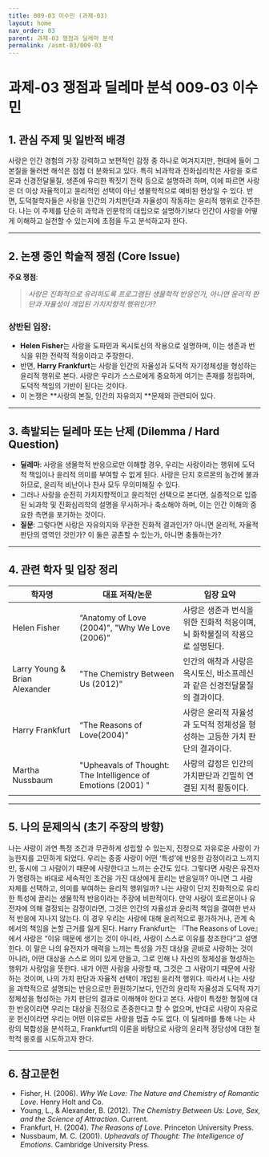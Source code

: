 ```yaml
---
title: 009-03 이수민 (과제-03)
layout: home
nav_order: 03
parent: 과제-03 쟁점과 딜레마 분석
permalink: /asmt-03/009-03
---
```


# 과제-03 쟁점과 딜레마 분석 009-03 이수민 

## 1. 관심 주제 및 일반적 배경

사랑은 인간 경험의 가장 강력하고 보편적인 감정 중 하나로 여겨지지만, 현대에 들어 그 본질을 둘러싼 해석은 점점 더 분화되고 있다. 특히 뇌과학과 진화심리학은 사랑을 호르몬과 신경전달물질, 생존에 유리한 짝짓기 전략 등으로 설명하려 하며, 이에 따르면 사랑은 더 이상 자율적이고 윤리적인 선택이 아닌 생물학적으로 예비된 현상일 수 있다. 반면, 도덕철학자들은 사랑을 인간의 가치판단과 자율성이 작동하는 윤리적 행위로 간주한다. 나는 이 주제를 단순히 과학과 인문학의 대립으로 설명하기보다 인간이 사랑을 어떻게 이해하고 실천할 수 있는지에 초점을 두고 분석하고자 한다.

---

## 2. 논쟁 중인 학술적 쟁점 (Core Issue)

**주요 쟁점**:  
> *사랑은 진화적으로 유리하도록 프로그램된 생물학적 반응인가, 아니면 윤리적 판단과 자율성이 개입된 가치지향적 행위인가?*

### 상반된 입장:
- **Helen Fisher**는 사랑을 도파민과 옥시토신의 작용으로 설명하며, 이는 생존과 번식을 위한 전략적 적응이라고 주장한다.
- 반면, **Harry Frankfurt**는  사랑을 인간의 자율성과 도덕적 자기정체성을 형성하는 윤리적 행위로 본다. 사랑은 우리가 스스로에게 중요하게 여기는 존재를 정립하며, 도덕적 책임의 기반이 된다는 것이다.
- 이 논쟁은 **사랑의 본질, 인간의 자유의지 **문제와 관련되어 있다.

---

## 3. 촉발되는 딜레마 또는 난제 (Dilemma / Hard Question)

- **딜레마**: 사랑을 생물학적 반응으로만 이해할 경우, 우리는 사랑이라는 행위에 도덕적 책임이나 윤리적 의미를 부여할 수 없게 된다. 사랑은 단지 호르몬의 농간에 불과하므로, 윤리적 비난이나 찬사 모두 무의미해질 수 있다.
- 그러나 사랑을 순전히 가치지향적이고 윤리적인 선택으로 본다면, 실증적으로 입증된 뇌과학 및 진화심리학의 설명을 무시하거나 축소해야 하며, 이는 인간 이해의 중요한 측면을 포기하는 것이다. 
- **질문**: 그렇다면 사랑은 자유의지와 무관한 진화적 결과인가? 아니면 윤리적, 자율적 판단의 영역인 것인가? 이 둘은 공존할 수 있는가, 아니면 충돌하는가?

---

## 4. 관련 학자 및 입장 정리

| 학자명             | 대표 저작/논문                                   | 입장 요약 |
|--------------------|---------------------------------------------------|-----------|
| Helen Fisher   | “Anatomy of Love (2004)", "Why We Love (2006)”                           | 사랑은 생존과 번식을 위한 진화적 적응이며, 뇌 화학물질의 작용으로 설명된다. |
| Larry Young & Brian Alexander    | "The Chemistry Between Us (2012)"                                | 인간의 애착과 사랑은 옥시토신, 바소프레신과 같은 신경전달물질의 결과이다. |
| Harry Frankfurt     | “The Reasons of Love(2004)"  | 사랑은 윤리적 자율성과 도덕적 정체성을 형성하는 고등한 가치 판단의 결과이다. |
| Martha Nussbaum       | "Upheavals of Thought: The Intelligence of Emotions (2001) "                  | 사랑의 감정은 인간의 가치판단과 긴밀히 연결된 지적 활동이다. |

---

## 5. 나의 문제의식 (초기 주장의 방향)

나는 사랑이 과연 특정 조건과 무관하게 성립할 수 있는지, 진정으로 자유로운 사랑이 가능한지를 고민하게 되었다. 우리는 종종 사랑이 어떤 ‘특성’에 반응한 감정이라고 느끼지만, 동시에 그 사람이기 때문에 사랑한다고 느끼는 순간도 있다. 그렇다면 사랑은 유전자가 명령하는 바대로 세속적인 조건을 가진 대상에게 끌리는 반응일까? 아니면 그 사람 자체를 선택하고, 의미를 부여하는 윤리적 행위일까? 나는 사랑이 단지 진화적으로 유리한 특성에 끌리는 생물학적 반응이라는 주장에 비판적이다. 만약 사랑이 호르몬이나 유전자에 의해 결정되는 감정이라면, 그것은 인간의 자율성과 윤리적 책임을 결여한 반사적 반응에 지나지 않는다. 이 경우 우리는 사랑에 대해 윤리적으로 평가하거나, 관계 속에서의 책임을 논할 근거를 잃게 된다. Harry Frankfurt는 『The Reasons of Love』에서 사랑은 “이유 때문에 생기는 것이 아니라, 사랑이 스스로 이유를 창조한다”고 설명한다. 이 말은 나의 유전자가 매력을 느끼는 특성을 가진 대상을 곧바로 사랑하는 것이 아니라, 어떤 대상을 스스로 의미 있게 만들고, 그로 인해 나 자신의 정체성을 형성하는 행위가 사랑임을 뜻한다. 내가 어떤 사람을 사랑할 때, 그것은 그 사람이기 때문에 사랑하는 것이며, 나의 가치 판단과 자율적 선택이 개입된 윤리적 행위다. 따라서 나는 사랑을 과학적으로 설명되는 반응으로만 환원하기보다, 인간의 윤리적 자율성과 도덕적 자기정체성을 형성하는 가치 판단의 결과로 이해해야 한다고 본다. 사랑이 특정한 형질에 대한 반응이라면 우리는 대상을 진정으로 존중한다고 할 수 없으며, 반대로 사랑이 자유로운 헌신이라면 우리는 어떤 이유로든 사랑을 멈출 수도 없다. 이 딜레마를 통해 나는 사랑의 복합성을 분석하고, Frankfurt의 이론을 바탕으로 사랑의 윤리적 정당성에 대한 철학적 옹호를 시도하고자 한다.

---

## 6. 참고문헌

- Fisher, H. (2006). *Why We Love: The Nature and Chemistry of Romantic Love*. Henry Holt and Co. 
- Young, L., & Alexander, B. (2012). *The Chemistry Between Us: Love, Sex, and the Science of Attraction*. Current.
- Frankfurt, H. (2004). *The Reasons of Love*. Princeton University Press. 
- Nussbaum, M. C. (2001). *Upheavals of Thought: The Intelligence of Emotions*. Cambridge University Press.



